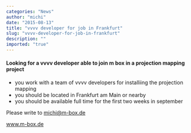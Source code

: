 ```yaml
---
categories: "News"
author: "michi"
date: "2015-08-13"
title: "vvvv developer for job in Frankfurt"
slug: "vvvv-developer-for-job-in-frankfurt"
description: ""
imported: "true"
---
```



####  Looking for a vvvv developer able to join m box in a projection mapping project
- you work with a team of vvvv developers for installiing the projection mapping
- you should be located in Frankfurt am Main or nearby
- you should be available full time for the first two weeks in september 


Please write to michi@m-box.de

www.m-box.de
